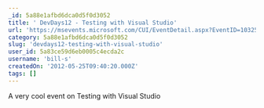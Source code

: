```yaml
---
_id: 5a88e1afbd6dca0d5f0d3052
title: ' DevDays12 - Testing with Visual Studio'
url: 'https://msevents.microsoft.com/CUI/EventDetail.aspx?EventID=1032514086&Culture=EL-GR'
category: 5a88e1afbd6dca0d5f0d3052
slug: 'devdays12-testing-with-visual-studio'
user_id: 5a83ce59d6eb0005c4ecda2c
username: 'bill-s'
createdOn: '2012-05-25T09:40:20.000Z'
tags: []
---
```


A very cool event on Testing with Visual Studio
